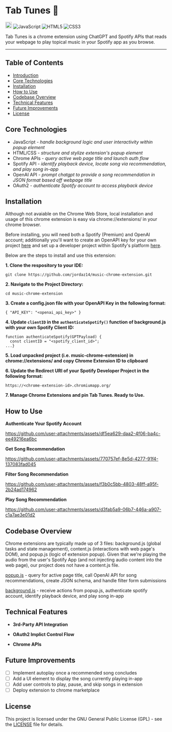 # Tab Tunes 🎵
<a href='http://www.recurse.com' title='Made with love at the Recurse Center'><img src='https://cloud.githubusercontent.com/assets/2883345/11325206/336ea5f4-9150-11e5-9e90-d86ad31993d8.png' height='20px'/></a>
![JavaScript](https://img.shields.io/badge/JavaScript-F7DF1E?logo=javascript&logoColor=white)
![HTML5](https://img.shields.io/badge/HTML5-E34F26?logo=html5&logoColor=white)
![CSS3](https://img.shields.io/badge/CSS3-1572B6?logo=css3&logoColor=white)

Tab Tunes is a chrome extension using ChatGPT and Spotify APIs that reads your webpage to play topical music in your Spotify app as you browse.

<hr>

## Table of Contents
- [Introduction](#tab-tunes-)
- [Core Technologies](#core-technologies)
- [Installation](#installation)
- [How to Use](#how-to-use)
- [Codebase Overview](#codebase-overview)
- [Technical Features](#technical-features)
- [Future Improvements](#future-improvements)
- [License](#license)

## Core Technologies

- JavaScript - _handle background logic and user interactivity within popup element_
- HTML/CSS - _structure and stylize extension's popup element_
- Chrome APIs - _query active web page title and launch auth flow_
- Spotify API - _identify playback device, locate song via recommendation, and play song in-app_
- OpenAI API - _prompt chatgpt to provide a song recommendation in JSON format based off webpage title_
- OAuth2 - _authenticate Spotify account to access playback device_

## Installation

Although not avaiable on the Chrome Web Store, local installation and usage of this chrome extension is easy via chrome://extensions/ in your chrome browser.

Before installing, you will need both a Spotify (Premium) and OpenAI account; additionally you'll want to create an OpenAPI key for your own project [here](https://platform.openai.com/api-keys) and set up a developer project within Spotify's platform [here](https://developer.spotify.com/dashboard).

Below are the steps to install and use this extension:

**1. Clone the respository to your IDE:**
```
git clone https://github.com/jordaz14/music-chrome-extension.git
```
**2. Navigate to the Project Directory:**
```
cd music-chrome-extension
```
**3. Create a config.json file with your OpenAPI Key in the following format:**
```
{ "API_KEY": "<openai_api_key>" }
```
**4. Update `clientID` in the `authenticateSpotify()` function of background.js with your own Spotify Client ID:**
```
function authenticateSpotify(GPTPayload) {
  const clientID = "<spotify_client_id>";
...}
```
**5. Load unpacked project (i.e. music-chrome-extension) in chrome://extensions/ and copy Chrome Extension ID to clipboard**

**6. Update the Redirect URI of your Spotify Developer Project in the following format:**
```
https://<chrome-extension-id>.chromiumapp.org/
```
**7. Manage Chrome Extensions and pin Tab Tunes. Ready to Use.**

## How to Use

**Authenticate Your Spotify Account**

https://github.com/user-attachments/assets/df5ea629-daa2-4f06-ba4c-ee49216ea6bc

**Get Song Recommendation**

https://github.com/user-attachments/assets/770757ef-8e5d-4277-91f4-137083fad045

**Filter Song Recommendation**

https://github.com/user-attachments/assets/f3b0c5bb-4803-48ff-a95f-2b24ad174962

**Play Song Recommendation**

https://github.com/user-attachments/assets/d3fab5a9-06b7-446a-a907-c1a7ae3e01d2

## Codebase Overview

Chrome extensions are typically made up of 3 files: background.js (global tasks and state management), content.js (interactions with web page's DOM), and popup.js (logic of extension popup). Given that we're playing the audio from the user's Spotify App (and not injecting audio content into the web page), our project does not have a content.js file.

[popup.js](./popup.js) - query for active page title, call OpenAI API for song recommendations, create JSON schema, and handle filter form submissions

[background.js](./background.js) - receive actions from popup.js, authenticate spotify account, identify playback device, and play song in-app

## Technical Features

- **3rd-Party API Integration**

- **OAuth2 Implict Control Flow**

- **Chrome APIs**

## Future Improvements
- [ ] Implement autoplay once a recommended song concludes
- [ ] Add a UI element to display the song currently playing in-app
- [ ] Add user controls to play, pause, and skip songs in extension
- [ ] Deploy extension to chrome marketplace

## License
This project is licensed under the GNU General Public License (GPL) - see the [LICENSE](./LICENSE) file for details.
